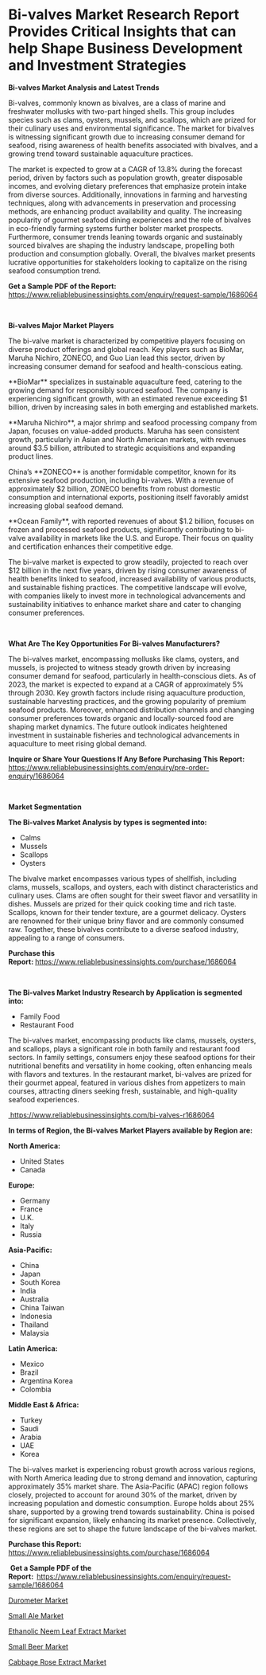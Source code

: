 <p><h1>Bi-valves Market Research Report Provides Critical Insights that can help Shape Business Development and Investment Strategies</h1></p><p><strong>Bi-valves Market Analysis and Latest Trends</strong></p>
<p><p>Bi-valves, commonly known as bivalves, are a class of marine and freshwater mollusks with two-part hinged shells. This group includes species such as clams, oysters, mussels, and scallops, which are prized for their culinary uses and environmental significance. The market for bivalves is witnessing significant growth due to increasing consumer demand for seafood, rising awareness of health benefits associated with bivalves, and a growing trend toward sustainable aquaculture practices.</p><p>The market is expected to grow at a CAGR of 13.8% during the forecast period, driven by factors such as population growth, greater disposable incomes, and evolving dietary preferences that emphasize protein intake from diverse sources. Additionally, innovations in farming and harvesting techniques, along with advancements in preservation and processing methods, are enhancing product availability and quality. The increasing popularity of gourmet seafood dining experiences and the role of bivalves in eco-friendly farming systems further bolster market prospects. Furthermore, consumer trends leaning towards organic and sustainably sourced bivalves are shaping the industry landscape, propelling both production and consumption globally. Overall, the bivalves market presents lucrative opportunities for stakeholders looking to capitalize on the rising seafood consumption trend.</p></p>
<p><strong>Get a Sample PDF of the Report:&nbsp;</strong> <a href="https://www.reliablebusinessinsights.com/enquiry/request-sample/1686064?utm_campaign=904&utm_medium=2&utm_source=Github&utm_content=ia&utm_term=17122024&utm_id=bi-valves">https://www.reliablebusinessinsights.com/enquiry/request-sample/1686064</a></p>
<p>&nbsp;</p>
<p><strong>Bi-valves Major Market Players</strong></p>
<p><p>The bi-valve market is characterized by competitive players focusing on diverse product offerings and global reach. Key players such as BioMar, Maruha Nichiro, ZONECO, and Guo Lian lead this sector, driven by increasing consumer demand for seafood and health-conscious eating.</p><p>**BioMar** specializes in sustainable aquaculture feed, catering to the growing demand for responsibly sourced seafood. The company is experiencing significant growth, with an estimated revenue exceeding $1 billion, driven by increasing sales in both emerging and established markets.</p><p>**Maruha Nichiro**, a major shrimp and seafood processing company from Japan, focuses on value-added products. Maruha has seen consistent growth, particularly in Asian and North American markets, with revenues around $3.5 billion, attributed to strategic acquisitions and expanding product lines.</p><p>China’s **ZONECO** is another formidable competitor, known for its extensive seafood production, including bi-valves. With a revenue of approximately $2 billion, ZONECO benefits from robust domestic consumption and international exports, positioning itself favorably amidst increasing global seafood demand.</p><p>**Ocean Family**, with reported revenues of about $1.2 billion, focuses on frozen and processed seafood products, significantly contributing to bi-valve availability in markets like the U.S. and Europe. Their focus on quality and certification enhances their competitive edge.</p><p>The bi-valve market is expected to grow steadily, projected to reach over $12 billion in the next five years, driven by rising consumer awareness of health benefits linked to seafood, increased availability of various products, and sustainable fishing practices. The competitive landscape will evolve, with companies likely to invest more in technological advancements and sustainability initiatives to enhance market share and cater to changing consumer preferences.</p></p>
<p>&nbsp;</p>
<p><strong>What Are The Key Opportunities For Bi-valves Manufacturers?</strong></p>
<p><p>The bi-valves market, encompassing mollusks like clams, oysters, and mussels, is projected to witness steady growth driven by increasing consumer demand for seafood, particularly in health-conscious diets. As of 2023, the market is expected to expand at a CAGR of approximately 5% through 2030. Key growth factors include rising aquaculture production, sustainable harvesting practices, and the growing popularity of premium seafood products. Moreover, enhanced distribution channels and changing consumer preferences towards organic and locally-sourced food are shaping market dynamics. The future outlook indicates heightened investment in sustainable fisheries and technological advancements in aquaculture to meet rising global demand.</p></p>
<p><strong>Inquire or Share Your Questions If Any Before Purchasing This Report:</strong> <a href="https://www.reliablebusinessinsights.com/enquiry/pre-order-enquiry/1686064?utm_campaign=904&utm_medium=2&utm_source=Github&utm_content=ia&utm_term=17122024&utm_id=bi-valves">https://www.reliablebusinessinsights.com/enquiry/pre-order-enquiry/1686064</a></p>
<p>&nbsp;</p>
<p><strong>Market Segmentation</strong></p>
<p><strong>The Bi-valves Market Analysis by types is segmented into:</strong></p>
<p><ul><li>Calms</li><li>Mussels</li><li>Scallops</li><li>Oysters</li></ul></p>
<p><p>The bivalve market encompasses various types of shellfish, including clams, mussels, scallops, and oysters, each with distinct characteristics and culinary uses. Clams are often sought for their sweet flavor and versatility in dishes. Mussels are prized for their quick cooking time and rich taste. Scallops, known for their tender texture, are a gourmet delicacy. Oysters are renowned for their unique briny flavor and are commonly consumed raw. Together, these bivalves contribute to a diverse seafood industry, appealing to a range of consumers.</p></p>
<p><strong>Purchase this Report:&nbsp;</strong><a href="https://www.reliablebusinessinsights.com/purchase/1686064?utm_campaign=904&utm_medium=2&utm_source=Github&utm_content=ia&utm_term=17122024&utm_id=bi-valves">https://www.reliablebusinessinsights.com/purchase/1686064</a></p>
<p>&nbsp;</p>
<p><strong>The Bi-valves Market Industry Research by Application is segmented into:</strong></p>
<p><ul><li>Family Food</li><li>Restaurant Food</li></ul></p>
<p><p>The bi-valves market, encompassing products like clams, mussels, oysters, and scallops, plays a significant role in both family and restaurant food sectors. In family settings, consumers enjoy these seafood options for their nutritional benefits and versatility in home cooking, often enhancing meals with flavors and textures. In the restaurant market, bi-valves are prized for their gourmet appeal, featured in various dishes from appetizers to main courses, attracting diners seeking fresh, sustainable, and high-quality seafood experiences.</p></p>
<p><a href="https://www.reliablebusinessinsights.com/bi-valves-r1686064?utm_campaign=904&utm_medium=2&utm_source=Github&utm_content=ia&utm_term=17122024&utm_id=bi-valves">&nbsp;https://www.reliablebusinessinsights.com/bi-valves-r1686064</a></p>
<p><strong>In terms of Region, the Bi-valves Market Players available by Region are:</strong></p>
<p>
    <p> <strong> North America: </strong>
        <ul>
            <li>United States</li>
            <li>Canada</li>
        </ul>
        </p> 
    <p> <strong> Europe: </strong>
        <ul>
            <li>Germany</li>
            <li>France</li>
            <li>U.K.</li>
            <li>Italy</li>
            <li>Russia</li>
        </ul>
        </p> 
    <p> <strong> Asia-Pacific: </strong>
        <ul>
            <li>China</li>
            <li>Japan</li>
            <li>South Korea</li>
            <li>India</li>
            <li>Australia</li>
            <li>China Taiwan</li>
            <li>Indonesia</li>
            <li>Thailand</li>
            <li>Malaysia</li>
        </ul>
        </p> 
    <p> <strong> Latin America: </strong>
        <ul>
            <li>Mexico</li>
            <li>Brazil</li>
            <li>Argentina Korea</li>
            <li>Colombia</li>
        </ul>
        </p> 
    <p> <strong> Middle East & Africa: </strong>
        <ul>
            <li>Turkey</li>
            <li>Saudi</li>
            <li>Arabia</li>
            <li>UAE</li>
            <li>Korea</li>
        </ul>
    </p>
    </p>
<p><p>The bi-valves market is experiencing robust growth across various regions, with North America leading due to strong demand and innovation, capturing approximately 35% market share. The Asia-Pacific (APAC) region follows closely, projected to account for around 30% of the market, driven by increasing population and domestic consumption. Europe holds about 25% share, supported by a growing trend towards sustainability. China is poised for significant expansion, likely enhancing its market presence. Collectively, these regions are set to shape the future landscape of the bi-valves market.</p></p>
<p><strong>Purchase this Report: </strong><a href="https://www.reliablebusinessinsights.com/purchase/1686064?utm_campaign=904&utm_medium=2&utm_source=Github&utm_content=ia&utm_term=17122024&utm_id=bi-valves">https://www.reliablebusinessinsights.com/purchase/1686064</a></p>
<p>&nbsp;<strong>Get a Sample PDF of the Report:&nbsp;&nbsp;</strong><a href="https://www.reliablebusinessinsights.com/enquiry/request-sample/1686064?utm_campaign=904&utm_medium=2&utm_source=Github&utm_content=ia&utm_term=17122024&utm_id=bi-valves">https://www.reliablebusinessinsights.com/enquiry/request-sample/1686064</a></p>
<p><strong></strong></p>
<p><p><a href="https://www.linkedin.com/pulse/durometer-market-global-regional-analysis-2024-2031-insight-burst-b544f?utm_campaign=904&utm_medium=2&utm_source=Github&utm_content=ia&utm_term=17122024&utm_id=bi-valves">Durometer Market</a></p><p><a href="https://www.linkedin.com/pulse/small-ale-market-revenue-demand-forecast-6-cagr-from-2024-vydfc?utm_campaign=904&utm_medium=2&utm_source=Github&utm_content=ia&utm_term=17122024&utm_id=bi-valves">Small Ale Market</a></p><p><a href="https://github.com/flnordan65e0/Market-Research-Report-List-1/blob/main/ethanolic-neem-leaf-extract-market.md?utm_campaign=904&utm_medium=2&utm_source=Github&utm_content=ia&utm_term=17122024&utm_id=bi-valves">Ethanolic Neem Leaf Extract Market</a></p><p><a href="https://www.linkedin.com/pulse/small-beer-industry-research-covering-multiple-sectors-predicted-tfoxc?utm_campaign=904&utm_medium=2&utm_source=Github&utm_content=ia&utm_term=17122024&utm_id=bi-valves">Small Beer Market</a></p><p><a href="https://github.com/rodinayygacklezi/Market-Research-Report-List-1/blob/main/cabbage-rose-extract-market.md?utm_campaign=904&utm_medium=2&utm_source=Github&utm_content=ia&utm_term=17122024&utm_id=bi-valves">Cabbage Rose Extract Market</a></p></p>